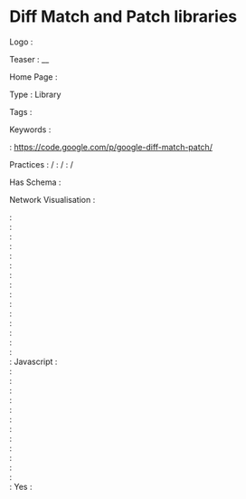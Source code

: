 # Diff Match and Patch libraries

Logo
:   ![]()

Teaser
:   __

Home Page
:   

Type
:   Library

Tags
:   

Keywords
:   

:   https://code.google.com/p/google-diff-match-patch/

Practices
:    / 
:    / 
:    / 

Has Schema
:   

Network Visualisation
:   


:   
:   
:   
:   
:   
:   
:   
:   
:   
:   
:   
:   
:   
:   
:   
:   Javascript
:   
:   
:   
:   
:   
:   
:   
:   
:   
:   
:   
:   
:   
:   Yes
:   
